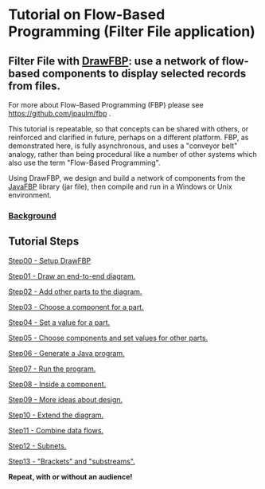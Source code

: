 # Tutorial on Flow-Based Programming (Filter File application)

## Filter File with [DrawFBP](https://github.com/jpaulm/drawfbp): use a network of flow-based components to display selected records from files.

For more about Flow-Based Programming (FBP) please see https://github.com/jpaulm/fbp .  

This tutorial is repeatable, so that concepts can be shared with others, or reinforced and clarified in future, perhaps on a different platform.  FBP, as demonstrated here, is fully asynchronous, and uses a "conveyor belt" analogy, rather than being procedural like a number of other systems which also use the term "Flow-Based Programming".  

Using DrawFBP, we design and build a network of components from the [JavaFBP](https://github.com/jpaulm/javafbp) library (jar file), then compile and run in a Windows or Unix environment.


### [Background](Background.md) 

## Tutorial Steps

[Step00 - Setup DrawFBP](Step00/)

[Step01 - Draw an end-to-end diagram.](Step01/)

[Step02 - Add other parts to the diagram.](Step02/)

[Step03 - Choose a component for a part.](Step03/)

[Step04 - Set a value for a part.](Step04/)

[Step05 - Choose components and set values for other parts.](Step05/)

[Step06 - Generate a Java program.](Step06/)

[Step07 - Run the program.](Step07/)

[Step08 - Inside a component.](Step08/)

[Step09 - More ideas about design.](Step09/)

[Step10 - Extend the diagram.](Step10/)

[Step11 - Combine data flows.](Step11/)

[Step12 - Subnets.](Step12/)

[Step13 - "Brackets" and "substreams".](Step12/)


**Repeat, with or without an audience!** 

